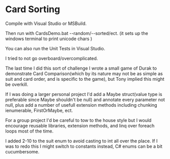 # Card Sorting

Compile with Visual Studio or MSBuild.

Then run with CardsDemo.bat --random/--sorted/ect.
(it sets up the windows terminal to print unicode chars )

You can also run the Unit Tests in Visual Studio.

I tried to not go overboard/overcomplicated.

The last time I did this sort of challenge I wrote a small
game of Durak to demonstrate Card Comparison(which by its
nature may not be as simple as suit and card order, and is specific 
to the game), 
but Tony implied this might be overkill. 


If I was doing a larger personal project I'd add a Maybe
struct(value type is preferable since Maybe shouldn't be null)
and annotate every parameter not null, plus add a number of usefull
extension methods including chunking ienumerable, FirstOrMaybe, ect.

For a group project I'd be careful to tow to the house style but I 
would encourage reusable libraries, extension methods, 
and linq over foreach loops most of the time.

I added 2-10 to the suit enum to avoid casting to int all over the place.
If I was to redo this I might switch to constants instead, 
C# enums can be a bit cucumbersome.
